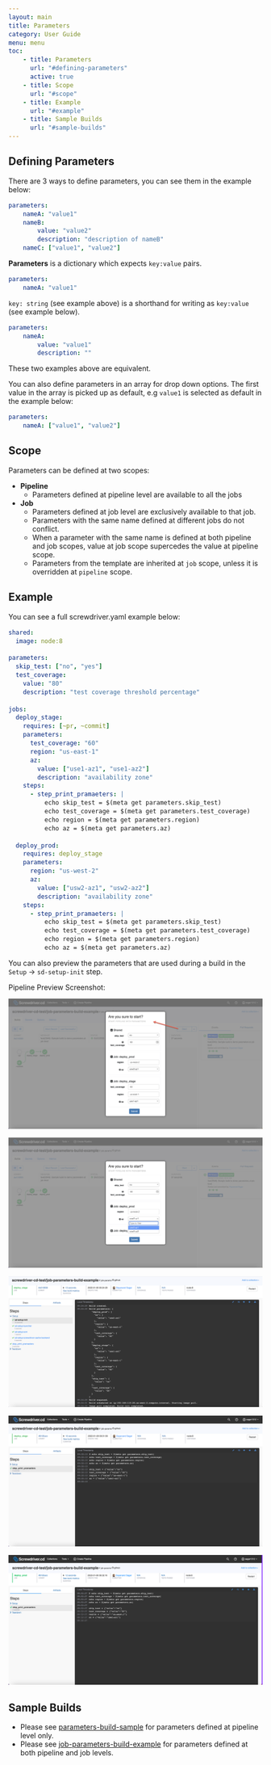 ```yaml
---
layout: main
title: Parameters
category: User Guide
menu: menu
toc:
    - title: Parameters
      url: "#defining-parameters"
      active: true
    - title: Scope
      url: "#scope"
    - title: Example
      url: "#example"
    - title: Sample Builds
      url: "#sample-builds"
---
```

## Defining Parameters
There are 3 ways to define parameters, you can see them in the example below:

```yaml
parameters:
    nameA: "value1"
    nameB:
        value: "value2"
        description: "description of nameB"
    nameC: ["value1", "value2"]
```

**Parameters** is a dictionary which expects `key:value` pairs.

```yaml
parameters:
    nameA: "value1"
```

`key: string` (see example above) is a shorthand for writing as `key:value` (see example below).

```yaml
parameters:
    nameA:
        value: "value1"
        description: ""
```

These two examples above are equivalent.

You can also define parameters in an array for drop down options. The first value in the array is picked up as default, e.g `value1` is selected as default in the example below:

```yaml
parameters:
    nameA: ["value1", "value2"]
```
## Scope
Parameters can be defined at two scopes:

* **Pipeline**
    * Parameters defined at pipeline level are available to all the jobs
* **Job**
    * Parameters defined at job level are exclusively available to that job.
    * Parameters with the same name defined at different jobs do not conflict.
    * When a parameter with the same name is defined at both pipeline and job scopes, value at job scope supercedes the value at pipeline scope.
    * Parameters from the template are inherited at `job` scope, unless it is overridden at `pipeline` scope.

## Example
You can see a full screwdriver.yaml example below:
```yaml
shared:
  image: node:8

parameters:
  skip_test: ["no", "yes"]
  test_coverage:
    value: "80"
    description: "test coverage threshold percentage"

jobs:
  deploy_stage:
    requires: [~pr, ~commit]
    parameters:
      test_coverage: "60"
      region: "us-east-1"
      az:
        value: ["use1-az1", "use1-az2"]
        description: "availability zone"
    steps:
      - step_print_pramaeters: |
          echo skip_test = $(meta get parameters.skip_test)
          echo test_coverage = $(meta get parameters.test_coverage)
          echo region = $(meta get parameters.region)
          echo az = $(meta get parameters.az)

  deploy_prod:
    requires: deploy_stage
    parameters:
      region: "us-west-2"
      az:
        value: ["usw2-az1", "usw2-az2"]
        description: "availability zone"
    steps:
      - step_print_pramaeters: |
          echo skip_test = $(meta get parameters.skip_test)
          echo test_coverage = $(meta get parameters.test_coverage)
          echo region = $(meta get parameters.region)
          echo az = $(meta get parameters.az)
```

You can also preview the parameters that are used during a build in the `Setup` -> `sd-setup-init` step.

Pipeline Preview Screenshot:

![image](../assets/parameters-event-start.png)

![image](../assets/parameters-event-start-dropdown.png)

![image](../assets/parameters-sd-init-step.png)

![image](../assets/parameters-for-deploy_stage-job.png)

![image](../assets/parameters-for-deploy_prod-job.png)

## Sample Builds
- Please see [parameters-build-sample](https://github.com/screwdriver-cd-test/parameters-build-sample) for parameters defined at pipeline level only.
- Please see [job-parameters-build-example](https://github.com/screwdriver-cd-test/job-parameters-build-example) for parameters defined at both pipeline and job levels.
